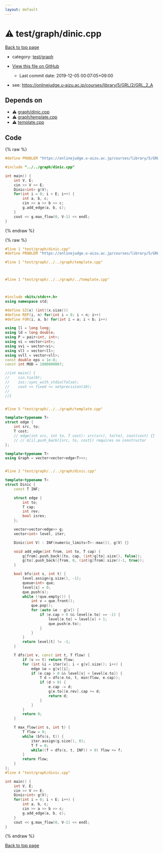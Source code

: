 ```yaml
---
layout: default
---
```


<!-- mathjax config similar to math.stackexchange -->
<script type="text/javascript" async
  src="https://cdnjs.cloudflare.com/ajax/libs/mathjax/2.7.5/MathJax.js?config=TeX-MML-AM_CHTML">
</script>
<script type="text/x-mathjax-config">
  MathJax.Hub.Config({
    TeX: { equationNumbers: { autoNumber: "AMS" }},
    tex2jax: {
      inlineMath: [ ['$','$'] ],
      processEscapes: true
    },
    "HTML-CSS": { matchFontHeight: false },
    displayAlign: "left",
    displayIndent: "2em"
  });
</script>

<script type="text/javascript" src="https://cdnjs.cloudflare.com/ajax/libs/jquery/3.4.1/jquery.min.js"></script>
<script src="https://cdn.jsdelivr.net/npm/jquery-balloon-js@1.1.2/jquery.balloon.min.js" integrity="sha256-ZEYs9VrgAeNuPvs15E39OsyOJaIkXEEt10fzxJ20+2I=" crossorigin="anonymous"></script>
<script type="text/javascript" src="../../../assets/js/copy-button.js"></script>
<link rel="stylesheet" href="../../../assets/css/copy-button.css" />


# :warning: test/graph/dinic.cpp

<a href="../../../index.html">Back to top page</a>

* category: <a href="../../../index.html#baa37bfd168b079b758c0db816f7295f">test/graph</a>
* <a href="{{ site.github.repository_url }}/blob/master/test/graph/dinic.cpp">View this file on GitHub</a>
    - Last commit date: 2019-12-05 00:07:05+09:00


* see: <a href="https://onlinejudge.u-aizu.ac.jp/courses/library/5/GRL/2/GRL_2_A">https://onlinejudge.u-aizu.ac.jp/courses/library/5/GRL/2/GRL_2_A</a>


## Depends on

* :warning: <a href="../../graph/dinic.cpp.html">graph/dinic.cpp</a>
* :warning: <a href="../../graph/template.cpp.html">graph/template.cpp</a>
* :warning: <a href="../../template.cpp.html">template.cpp</a>


## Code

<a id="unbundled"></a>
{% raw %}
```cpp
#define PROBLEM "https://onlinejudge.u-aizu.ac.jp/courses/library/5/GRL/2/GRL_2_A"

#include "../../graph/dinic.cpp"

int main() {
    int V, E;
    cin >> V >> E;
    Dinic<int> g(V);
    for(int i = 0; i < E; i++) {
        int a, b, c;
        cin >> a >> b >> c;
        g.add_edge(a, b, c);
    }
    cout << g.max_flow(0, V-1) << endl;
}

```
{% endraw %}

<a id="bundled"></a>
{% raw %}
```cpp
#line 1 "test/graph/dinic.cpp"
#define PROBLEM "https://onlinejudge.u-aizu.ac.jp/courses/library/5/GRL/2/GRL_2_A"

#line 1 "test/graph/../../graph/template.cpp"



#line 1 "test/graph/../../graph/../template.cpp"



#include <bits/stdc++.h>
using namespace std;

#define SZ(x) (int)(x.size())
#define REP(i, n) for(int i = 0; i < n; i++)
#define FOR(i, a, b) for(int i = a; i < b; i++)

using ll = long long;
using ld = long double;
using P = pair<int, int>;
using vi = vector<int>;
using vvi = vector<vi>;
using vll = vector<ll>;
using vvll = vector<vll>;
const double eps = 1e-8;
const int MOD = 1000000007;

//int main() {
//    cin.tie(0);
//    ios::sync_with_stdio(false);
//    cout << fixed << setprecision(10);
//
//}


#line 5 "test/graph/../../graph/template.cpp"

template<typename T>
struct edge {
    int src, to;
    T cost;
    // edge(int src, int to, T cost): src(src), to(to), cost(cost) {}
    // // G[i].push_back({src, to, cost}) requires no constructor
};

template<typename T>
using Graph = vector<vector<edge<T>>>;


#line 2 "test/graph/../../graph/dinic.cpp"

template<typename T>
struct Dinic {
    const T INF;

    struct edge {
        int to;
        T cap;
        int rev;
        bool isrev;
    };

    vector<vector<edge>> g;
    vector<int> level, iter;

    Dinic(int V) : INF(numeric_limits<T>::max()), g(V) {}

    void add_edge(int from, int to, T cap) {
        g[from].push_back({to, cap, (int)g[to].size(), false});
        g[to].push_back({from, 0, (int)g[from].size()-1, true});
    }

    bool bfs(int s, int t) {
        level.assign(g.size(), -1);
        queue<int> que;
        level[s] = 0;
        que.push(s);
        while (!que.empty()) {
            int v = que.front();
            que.pop();
            for (auto &e : g[v]) {
                if (e.cap > 0 && level[e.to] == -1) {
                    level[e.to] = level[v] + 1;
                    que.push(e.to);
                }
            }
        }
        return level[t] != -1;
    }

    T dfs(int v, const int t, T flow) {
        if (v == t) return flow;
        for (int &i = iter[v]; i < g[v].size(); i++) {
            edge &e = g[v][i];
            if (e.cap > 0 && level[v] < level[e.to]) {
                T d = dfs(e.to, t, min(flow, e.cap));
                if (d > 0) {
                    e.cap -= d;
                    g[e.to][e.rev].cap += d;
                    return d;
                }
            }
        }
        return 0;
    }

    T max_flow(int s, int t) {
        T flow = 0;
        while (bfs(s, t)) {
            iter.assign(g.size(), 0);
            T f = 0;
            while((f = dfs(s, t, INF)) > 0) flow += f;
        }
        return flow;
    }
};
#line 4 "test/graph/dinic.cpp"

int main() {
    int V, E;
    cin >> V >> E;
    Dinic<int> g(V);
    for(int i = 0; i < E; i++) {
        int a, b, c;
        cin >> a >> b >> c;
        g.add_edge(a, b, c);
    }
    cout << g.max_flow(0, V-1) << endl;
}

```
{% endraw %}

<a href="../../../index.html">Back to top page</a>

